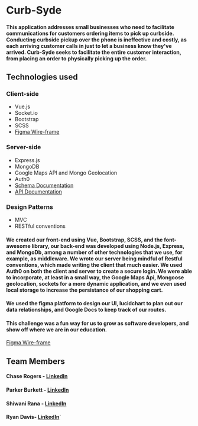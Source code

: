 # Curb-Syde

#### This application addresses small businesses who need to facilitate communications for customers ordering items to pick up curbside. Conducting curbside pickup over the phone is ineffective and costly, as each arriving customer calls in just to let a business know they've arrived. Curb-Syde seeks to facilitate the entire customer interaction, from placing an order to physically picking up the order. 

## Technologies used
### Client-side
* Vue.js
* Socket.io
* Bootstrap
* SCSS
* [Figma Wire-frame](https://www.figma.com/file/Rfcj1Ozan2HCAIyt3Vvwfz/The-good-Figma?node-id=0%3A1)

### Server-side
* Express.js
* MongoDB
* Google Maps API and Mongo Geolocation
* Auth0
* [Schema Documentation](https://docs.google.com/document/d/16iiaLuH-n2RI2PWrnXmTHFqTotc_XHG_xWcyqwozlcM/edit?usp=sharing)
* [API Documentation](https://docs.google.com/document/d/1xjRnCQQ266jboJWWnUtdsLCaC-SjhOTgawNv92Ri5Dw/edit?usp=sharing)

### Design Patterns
* MVC
* RESTful conventions


#### We created our front-end using Vue, Bootstrap, SCSS, and the font-awesome library, our back-end was developed using Node.js, Express, and MongoDb, among a number of other technologies that we use, for example, as middleware. We wrote our server being mindful of Restful conventions, which made writing the client that much easier. We used Auth0 on both the client and server to create a secure login. We were able to incorporate, at least in a small way, the Google Maps Api, Mongoose geolocation, sockets for a more dynamic application, and we even used local storage to increase the persistance of our shopping cart.

#### We used the figma platform to design our UI, lucidchart to plan out our data relationships, and Google Docs to keep track of our routes.

#### This challenge was a fun way for us to grow as software developers, and show off where we are in our education.
[Figma Wire-frame](https://www.figma.com/file/Rfcj1Ozan2HCAIyt3Vvwfz/The-good-Figma?node-id=0%3A1)


## Team Members
#### Chase Rogers - [LinkedIn](https://www.linkedin.com/in/chase16rogers/)
#### Parker Burkett - [LinkedIn](https://www.linkedin.com/in/parker-burkett/)
#### Shiwani Rana - [LinkedIn](https://www.linkedin.com/in/shiwani-rana/)
#### Ryan Davis- [LinkedIn](https://www.linkedin.com/in/ryan-davis021/)`
